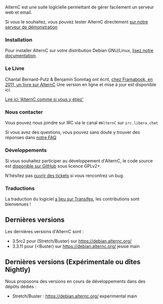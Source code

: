 
AlternC est une suite logicielle permettant de gérer facilement un serveur web et email.

Si vous le souhaitez, vous pouvez tester AlternC directement [sur notre serveur de démonstration](http://demo.alternc.org/)

### Installation

Pour installer AlternC sur votre distribution Debian GNU/Linux, [lisez notre documentation](Install-fr).

### Le Livre

Chantal Bernard-Putz & Benjamin Sonntag ont écrit, [chez Framabook, en 2011, un livre sur AlternC](https://framabook.org/alternccommesivousyetiez/) Une version en ligne et mise à jour est disponible ici.

[Lire ici 'AlternC comme si vous y étiez'](Book-intro-laurent-chemla-fr)

### Nous contacter

Vous pouvez nous joindre sur IRC via le canal `#AlternC` sur `irc.libera.chat`

Si vous avez des questions, vous pouvez sans doute y trouver des réponses dans [notre FAQ](FAQ-fr)

### Développements

Si vous souhaitez participer au développement d'AlternC, le code source est [disponible sur GitHub](https://github.com/AlternC/AlternC) sous licence GPLv2+.

N'hésitez pas [ouvrir des tickets](https://github.com/AlternC/AlternC/issues) si vous rencontrez un bug.

### Traductions

La traduction du logiciel [a lieu sur Transifex](https://www.transifex.com/octopuce/alternc/), les contributions sont bienvenues !

## Dernières versions

Les dernières versions d'AlternC sont :

* 3.5rc2 pour (Stretch/Buster) sur https://debian.alternc.org/
* 3.3.11 pour (<Buster) sur https://debian.alternc.org/ jessie main

## Dernières versions (Expérimentale ou dîtes Nightly)

Nous proposons des versions en cours de développements dans des dépôts dédiés :

* Stretch/Buster : https://debian.alternc.org/ experimental main